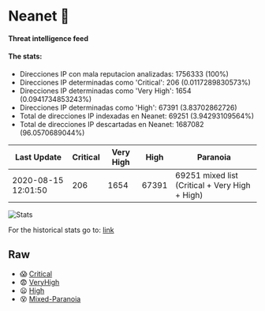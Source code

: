 # Neanet :hocho:
#### Threat intelligence feed
#### The stats:

- Direcciones IP con mala reputacion analizadas: 1756333 (100%)
- Direcciones IP determinadas como 'Critical':  206 (0.0117289830573%)
- Direcciones IP determinadas como 'Very High':  1654 (0.0941734853243%)
- Direcciones IP determinadas como 'High':  67391 (3.83702862726)
- Total de direcciones IP indexadas en Neanet:  69251 (3.94293109564%)
- Total de direcciones IP descartadas en Neanet:  1687082 (96.0570689044%)

| Last Update | Critical | Very High | High | Paranoia |
| --- | --- | --- | --- | --- |
| 2020-08-15 12:01:50 | 206 | 1654 | 67391 | 69251 mixed list (Critical + Very High + High)|

![Stats](https://docs.google.com/spreadsheets/d/e/2PACX-1vSnaNMIXVabIpDJjufMlzH7poXnshF3mgd8Is1g9ytUEzVsP5my4Trn8f-xkoLLQ38xpL3HtmUexLo6/pubchart?oid=501124687&format=image)

For the historical stats go to: [link](/stats.csv)
## Raw
- :scream: [Critical](https://raw.githubusercontent.com/JavaGarcia/Neanet/master/blacklists/neanet_critical.txt)
- :fearful: [VeryHigh](https://raw.githubusercontent.com/JavaGarcia/Neanet/master/blacklists/neanet_veryHigh.txtt)
- :frowning: [High](https://raw.githubusercontent.com/JavaGarcia/Neanet/master/blacklists/neanet_high.txt)
- :dizzy_face: [Mixed-Paranoia](https://raw.githubusercontent.com/JavaGarcia/Neanet/master/blacklists/neanet_all.txt)






































































































































































































